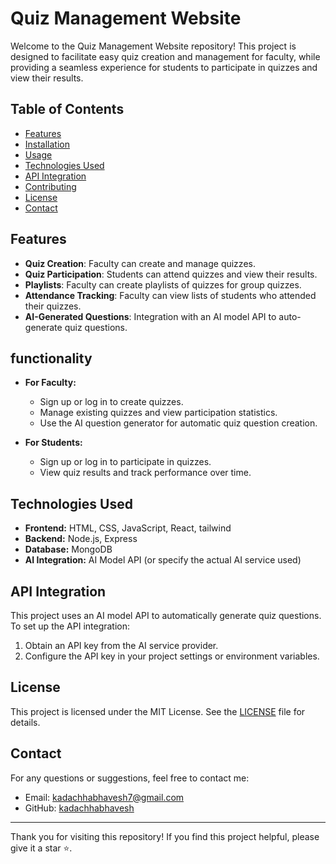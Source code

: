 # Quiz Management Website

Welcome to the Quiz Management Website repository! This project is designed to facilitate easy quiz creation and management for faculty, while providing a seamless experience for students to participate in quizzes and view their results.

## Table of Contents

- [Features](#features)
- [Installation](#installation)
- [Usage](#usage)
- [Technologies Used](#technologies-used)
- [API Integration](#api-integration)
- [Contributing](#contributing)
- [License](#license)
- [Contact](#contact)

## Features

- **Quiz Creation**: Faculty can create and manage quizzes.
- **Quiz Participation**: Students can attend quizzes and view their results.
- **Playlists**: Faculty can create playlists of quizzes for group quizzes.
- **Attendance Tracking**: Faculty can view lists of students who attended their quizzes.
- **AI-Generated Questions**: Integration with an AI model API to auto-generate quiz questions.

<!--## Demo

ou can find a live demo of the project [here](#). *(Provide a link if available)*

## Installation

To get a local copy up and running, follow these steps:

1. **Clone the repository:**
    ```bash
    git clone https://github.com/kadachhabhavesh/Brainiac-online-quiz-website
    ```
2. **Navigate to the project directory:**
    ```bash
    cd quiz-management-website
    ```
3. **Install dependencies:**
    ```bash
    npm install
    ```
4. **Run the application:**
    ```bash
    npm start
    ```
-->
## functionality

<!--Once the application is running, you can access it in your web browser at `http://localhost:3000`.-->

- **For Faculty:**
  - Sign up or log in to create quizzes.
  - Manage existing quizzes and view participation statistics.
  - Use the AI question generator for automatic quiz question creation.

- **For Students:**
  - Sign up or log in to participate in quizzes.
  - View quiz results and track performance over time.

## Technologies Used

- **Frontend:** HTML, CSS, JavaScript, React, tailwind
- **Backend:** Node.js, Express
- **Database:** MongoDB
- **AI Integration:** AI Model API (or specify the actual AI service used)

## API Integration

This project uses an AI model API to automatically generate quiz questions. To set up the API integration:

1. Obtain an API key from the AI service provider.
2. Configure the API key in your project settings or environment variables.

## License

This project is licensed under the MIT License. See the [LICENSE](LICENSE) file for details.

## Contact

For any questions or suggestions, feel free to contact me:

- Email: [kadachhabhavesh7@gmail.com](mailto:kadachhabhavesh7@gmail.com)
- GitHub: [kadachhabhavesh](https://github.com/kadachhabhavesh)

---

Thank you for visiting this repository! If you find this project helpful, please give it a star ⭐.
